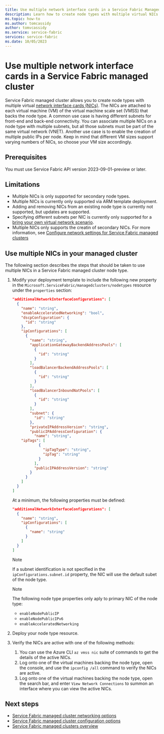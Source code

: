 ```yaml
---
title: Use multiple network interface cards in a Service Fabric Managed Cluster
description: Learn how to create node types with multiple virtual NICs in Service Fabric managed clusters.
ms.topic: how-to
ms.author: tomcassidy
author: tomvcassidy
ms.service: service-fabric
services: service-fabric
ms.date: 10/05/2023
---
```


# Use multiple network interface cards in a Service Fabric managed cluster

Service Fabric managed cluster allows you to create node types with multiple virtual [network interface cards (NICs)](../virtual-network/virtual-network-network-interface.md). The NICs are attached to each virtual machine (VM) of the virtual machine scale set (VMSS) that backs the node type. A common use case is having different subnets for front-end and back-end connectivity. You can associate multiple NICs on a node type with multiple subnets, but all those subnets must be part of the same virtual network (VNET). Another use case is to enable the creation of multiple public IPs per node. Keep in mind that different VM sizes support varying numbers of NICs, so choose your VM size accordingly.

## Prerequisites

You must use Service Fabric API version 2023-09-01-preview or later.

## Limitations

* Multiple NICs is only supported for secondary node types.
* Multiple NICs is currently only supported via ARM template deployment.
* Adding and removing NICs from an existing node type is currently not supported, but updates are supported.
* Specifying different subnets per NIC is currently only supported for a [bring your own virtual network scenario](how-to-managed-cluster-networking#bring-your-own-virtual-network).
* Multiple NICs only supports the creatin of secondary NICs.
For more information, see [Configure network settings for Service Fabric managed clusters](./how-to-managed-cluster-networking.md#bring-your-own-virtual-network)

## Use multiple NICs in your managed cluster

The following section describes the steps that should be taken to use multiple NICs in a Service Fabric managed cluster node type.

1. Modify your deployment template to include the following new property in the `Microsoft.ServiceFabric/managedclusters/nodetypes` resource under the `properties` section:

   ```json
   "additionalNetworkInterfaceConfigurations": [
     {
       "name": "string",
       "enableAcceleratedNetworking": "bool",
       "dscpConfiguration": {
         "id": "string"
       },
       "ipConfigurations": [
         {
           "name": "string",
           "applicationGatewayBackendAddressPools": [
             {
               "id": "string"
             }
           ],
           "loadBalancerBackendAddressPools": [
             {
               "id": "string"
             }
           ],
           "loadBalancerInboundNatPools": [
             {
               "id": "string"
             }
           ],
           "subnet": {
             "id": "string"
           },
           "privateIPAddressVersion": "string",
           "publicIPAddressConfiguration": {
             "name": "string",
       "ipTags": [
               {
                 "ipTagType": "string",
                 "ipTag": "string"
               }
             ],
             "publicIPAddressVersion": "string"
           }
         }
       ]
     }
   ]
   ```

   At a minimum, the following properties must be defined:

   ```json
   "additionalNetworkInterfaceConfigurations": [
     {
       "name": "string",
       "ipConfigurations": [
         {
           "name": "string"
         }  
       ]
     }
   ]
   ```

   > [!NOTE]
   > If a subnet identification is not specified in the `ipConfigurations.subnet.id` property, the NIC will use the default subet of the node type.

   > [!NOTE]
   > The following node type properties only aply to primary NIC of the node type:
   >   * `enableNodePublicIP`
   >   * `enableNodePublicIPv6`
   >   * `enableAcceleratedNetworking`

1. Deploy your node type resource.

1. Verify the NICs are active with one of the following methods:
   1. You can use the Azure CLI `az vmss nic` suite of commands to get the details of the active NICs.
   1. Log onto one of the virtual machines backing the node type, open the console, and use the `ipconfig /all` command to verify the NICs are active.
   1. Log onto one of the virtual machines backing the node type, open the search bar, and enter `View Network Connections` to summon an interface where you can view the active NICs.

## Next steps

* [Service Fabric managed cluster networking options](how-to-managed-cluster-networking.md)
* [Service Fabric managed cluster configuration options](how-to-managed-cluster-configuration.md)
* [Service Fabric managed clusters overview](overview-managed-cluster.md)